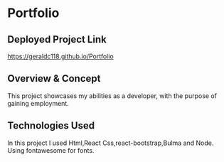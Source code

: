 # Portfolio

<!-- ## Brief 
This is a solo project I created to showcase my skills as a developer.Showing projects from my github with links to the live projects and code.  -->

## Deployed Project Link
https://geraldc118.github.io/Portfolio

## Overview & Concept
This project showcases my abilities as a developer, with the purpose of gaining employment.

## Technologies Used
In this project I used Html,React Css,react-bootstrap,Bulma and Node. Using fontawesome for fonts.


<!--# Approach Taken (Thought process & methods of producing it, show where you took the lead)
I started this project when i first began my python bootcamp. i created the site originally just using basic html and css to begin with, but then when i came back to the site after completing my web development bootcamp i decided to remove the python packages and add react to allow the site access to the vast react library. -->


<!-- # Visuals (Code Snippets and Screenshots) -->

<!-- # Bugs, Blockers & Wins -->

<!-- 
# Future Features + Key Learnings 
Add new projects to the portfolio.
 -->


